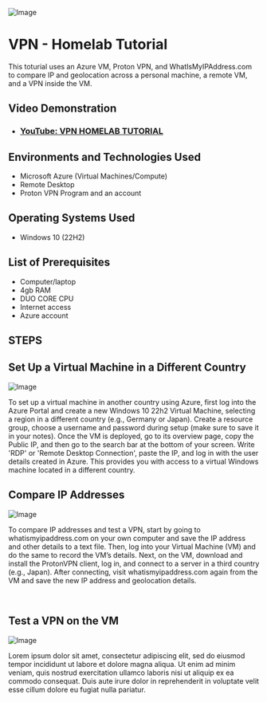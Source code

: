 <p align="center">
  
![Image](https://github.com/user-attachments/assets/676e6021-54a3-4c02-9ac2-e338466ee5ba)

<h1>VPN - Homelab Tutorial</h1>
This toturial uses an Azure VM, Proton VPN, and WhatIsMyIPAddress.com to compare IP and geolocation across a personal machine, a remote VM, and a VPN inside the VM.<br />


<h2>Video Demonstration</h2>

- ### [YouTube: VPN HOMELAB TUTORIAL ](https://youtu.be/BR5-kqFuU-k)

<h2>Environments and Technologies Used</h2>


- Microsoft Azure (Virtual Machines/Compute)
- Remote Desktop
- Proton VPN Program and an account

<h2>Operating Systems Used </h2>

- Windows 10</b> (22H2)

<h2>List of Prerequisites</h2>

- Computer/laptop
- 4gb RAM
- DUO CORE CPU
- Internet access
- Azure account


<h2> STEPS</h2>

<h2> Set Up a Virtual Machine in a Different Country</h2>

![Image](https://github.com/user-attachments/assets/6507cad6-e1b5-4d80-902c-724d3d53ac03)

<p>

To set up a virtual machine in another country using Azure, first log into the Azure Portal and create a new Windows 10 22h2 Virtual Machine, selecting a region in a different country (e.g., Germany or Japan). Create a resource group, choose a username and password during setup (make sure to save it in your notes). Once the VM is deployed, go to its overview page, copy the Public IP, and then go to the search bar at the bottom of your screen. Write 'RDP' or 'Remote Desktop Connection', paste the IP, and log in with the user details created in Azure. This provides you with access to a virtual Windows machine located in a different country.
<br />

<h2> Compare IP Addresses</h2>

![Image](https://github.com/user-attachments/assets/058fcd4e-1865-4422-8ea5-28aa2157f260)

<p>
To compare IP addresses and test a VPN, start by going to whatismyipaddress.com on your own computer and save the IP address and other details to a text file. Then, log into your Virtual Machine (VM) and do the same to record the VM’s details. Next, on the VM, download and install the ProtonVPN client, log in, and connect to a server in a third country (e.g., Japan). After connecting, visit whatismyipaddress.com again from the VM and save the new IP address and geolocation details.
</p>
<br />

<h2> Test a VPN on the VM</h2>

![Image](https://github.com/user-attachments/assets/43a42d7a-f470-4297-9c1e-87275bc42eb2)

<p>
Lorem ipsum dolor sit amet, consectetur adipiscing elit, sed do eiusmod tempor incididunt ut labore et dolore magna aliqua. Ut enim ad minim veniam, quis nostrud exercitation ullamco laboris nisi ut aliquip ex ea commodo consequat. Duis aute irure dolor in reprehenderit in voluptate velit esse cillum dolore eu fugiat nulla pariatur.
</p>
<br />
